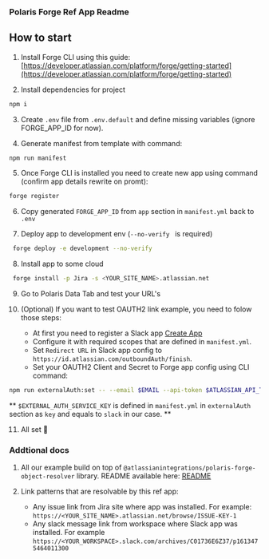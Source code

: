 ### Polaris Forge Ref App Readme

## How to start

1. Install Forge CLI using this guide: [https://developer.atlassian.com/platform/forge/getting-started](https://developer.atlassian.com/platform/forge/getting-started)
 
2. Install dependencies for project

```bash
npm i 
```

3. Create `.env` file from `.env.default` and define missing variables (ignore FORGE_APP_ID for now).

4. Generate manifest from template with command:

```bash
npm run manifest
```

5. Once Forge CLI is installed you need to create new app using command (confirm app details rewrite on promt):

```bash
forge register
```

6. Copy generated `FORGE_APP_ID` from `app` section in `manifest.yml` back to `.env` 

7. Deploy app to development env (`--no-verify ` is required)


```bash
 forge deploy -e development --no-verify 
```

8. Install app to some cloud 

```bash
 forge install -p Jira -s <YOUR_SITE_NAME>.atlassian.net
```
9. Go to Polaris Data Tab and test your URL's

10. (Optional) If you want to test OAUTH2 link example, you need to folow those steps:
    - At first you need to register a Slack app [Create App](https://api.slack.com/apps?new_app=1)
    - Configure it with required scopes that are defined in `manifest.yml`.
    - Set `Redirect URL` in Slack app config to `https://id.atlassian.com/outboundAuth/finish`.
    - Set your OAUTH2 Client and Secret to Forge app config using CLI command: 

```bash
npm run externalAuth:set -- --email $EMAIL --api-token $ATLASSIAN_API_TOKEN --forge-app-id $FORGE_APP_ID --forge-env $FORGE_ENV --service-key $EXTERNAL_AUTH_SERVICE_KEY --client-id $SLACK_CLIENT_ID --client-secret $SLACK_CLIENT_SECRET
```

** `$EXTERNAL_AUTH_SERVICE_KEY` is defined in `manifest.yml` in `externalAuth` section as `key` and equals to `slack` in our case. **

11. All set 🎉

### Addtional docs

1. All our example build on top of `@atlassianintegrations/polaris-forge-object-resolver` library. README available here: [README](https://www.npmjs.com/package/@atlassianintegrations/polaris-forge-object-resolver)

2. Link patterns that are resolvable by this ref app:

    - Any issue link from Jira site where app was installed. For example: `https://<YOUR_SITE_NAME>.atlassian.net/browse/ISSUE-KEY-1`
    - Any slack message link from workspace where Slack app was installed. For example `https://<YOUR_WORKSPACE>.slack.com/archives/C01736E6Z37/p1613475464011300` 